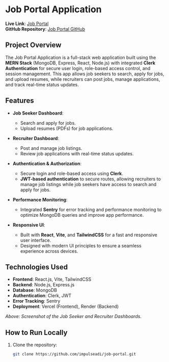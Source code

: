 # Job Portal Application

**Live Link**: [Job Portal](https://job-portal-impulseadi.vercel.app)  
**GitHub Repository**: [Job Portal GitHub](https://github.com/impulseadi/job-portal)

## Project Overview

The Job Portal Application is a full-stack web application built using the **MERN Stack** (MongoDB, Express, React, Node.js) with integrated **Clerk Authentication** for secure user login, role-based access control, and session management. This app allows job seekers to search, apply for jobs, and upload resumes, while recruiters can post jobs, manage applications, and track real-time status updates.

## Features

- **Job Seeker Dashboard**:  
  - Search and apply for jobs.
  - Upload resumes (PDFs) for job applications.
  
- **Recruiter Dashboard**:  
  - Post and manage job listings.
  - Review job applications with real-time status updates.
  
- **Authentication & Authorization**:  
  - Secure login and role-based access using **Clerk**.
  - **JWT-based authentication** to secure routes, allowing recruiters to manage job listings while job seekers have access to search and apply for jobs.

- **Performance Monitoring**:  
  - Integrated **Sentry** for error tracking and performance monitoring to optimize MongoDB queries and improve app performance.

- **Responsive UI**:  
  - Built with **React**, **Vite**, and **TailwindCSS** for a fast and responsive user interface.
  - Designed with modern UI principles to ensure a seamless experience across devices.

## Technologies Used

- **Frontend**: React.js, Vite, TailwindCSS
- **Backend**: Node.js, Express.js
- **Database**: MongoDB
- **Authentication**: Clerk, JWT
- **Error Tracking**: Sentry
- **Deployment**: Vercel (Frontend), Render (Backend)



*Above: Screenshot of the Job Seeker and Recruiter Dashboards.*

## How to Run Locally

1. Clone the repository:
   ```bash
   git clone https://github.com/impulseadi/job-portal.git
